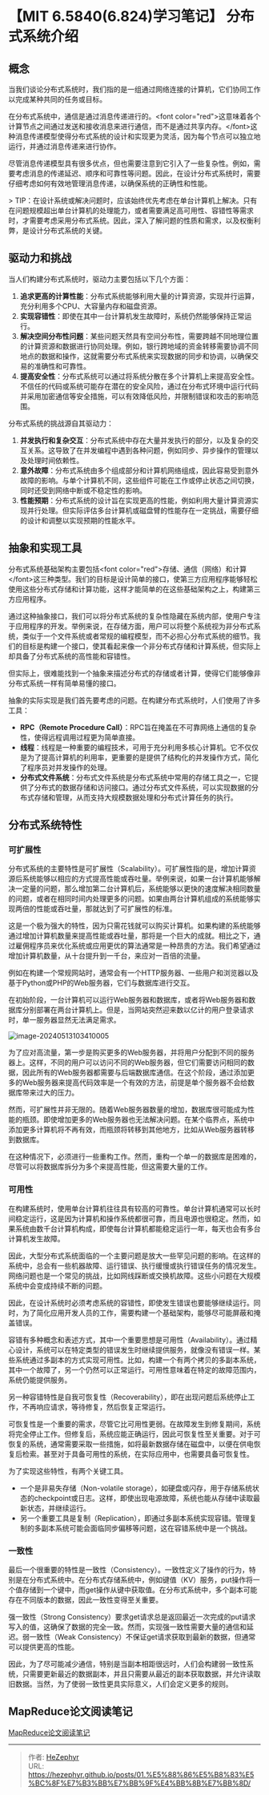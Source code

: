 # 【MIT 6.5840(6.824)学习笔记】 分布式系统介绍

## 概念

当我们谈论分布式系统时，我们指的是一组通过网络连接的计算机，它们协同工作以完成某种共同的任务或目标。

在分布式系统中，通信是通过消息传递进行的。&lt;font color=&#34;red&#34;&gt;这意味着各个计算节点之间通过发送和接收消息来进行通信，而不是通过共享内存。&lt;/font&gt;这种消息传递模型使得分布式系统的设计和实现更为灵活，因为每个节点可以独立地运行，并通过消息传递来进行协作。

尽管消息传递模型具有很多优点，但也需要注意到它引入了一些复杂性。例如，需要考虑消息的传递延迟、顺序和可靠性等问题。因此，在设计分布式系统时，需要仔细考虑如何有效地管理消息传递，以确保系统的正确性和性能。

&gt; TIP：在设计系统或解决问题时，应该始终优先考虑在单台计算机上解决。只有在问题规模超出单台计算机的处理能力，或者需要满足高可用性、容错性等需求时，才需要考虑采用分布式系统。因此，深入了解问题的性质和需求，以及权衡利弊，是设计分布式系统的关键。

## 驱动力和挑战

当人们构建分布式系统时，驱动力主要包括以下几个方面：

1. **追求更高的计算性能**：分布式系统能够利用大量的计算资源，实现并行运算，充分利用多个CPU、大容量内存和磁盘资源。
2. **实现容错性**：即使在其中一台计算机发生故障时，系统仍然能够保持正常运行。
3. **解决空间分布性问题**：某些问题天然具有空间分布性，需要跨越不同地理位置的计算资源和数据进行协同处理。例如，银行跨地域的资金转移需要协调不同地点的数据和操作，这就需要分布式系统来实现数据的同步和协调，以确保交易的准确性和可靠性。
4. **提高安全性**：分布式系统可以通过将系统分散在多个计算机上来提高安全性。不信任的代码或系统可能存在潜在的安全风险，通过在分布式环境中运行代码并采用加密通信等安全措施，可以有效降低风险，并限制错误和攻击的影响范围。

分布式系统的挑战源自其驱动力：

1. **并发执行和复杂交互**：分布式系统中存在大量并发执行的部分，以及复杂的交互关系。这导致了在并发编程中遇到各种问题，例如同步、异步操作的管理以及处理时间依赖性。
2. **意外故障**：分布式系统由多个组成部分和计算机网络组成，因此容易受到意外故障的影响。与单个计算机不同，这些组件可能在工作或停止状态之间切换，同时还受到网络中断或不稳定性的影响。
3. **性能预期**：分布式系统的设计旨在实现更高的性能，例如利用大量计算资源实现并行处理。但实际评估多台计算机或磁盘臂的性能存在一定挑战，需要仔细的设计和调整以实现预期的性能水平。

## 抽象和实现工具

分布式系统基础架构主要包括&lt;font color=&#34;red&#34;&gt;存储、通信（网络）和计算&lt;/font&gt;这三种类型。我们的目标是设计简单的接口，使第三方应用程序能够轻松使用这些分布式存储和计算功能，这样才能简单的在这些基础架构之上，构建第三方应用程序。

通过这种抽象接口，我们可以将分布式系统的复杂性隐藏在系统内部，使用户专注于应用程序的开发。举例来说，在存储方面，用户可以将整个系统视为非分布式系统，类似于一个文件系统或者常规的编程模型，而不必担心分布式系统的细节。我们的目标是构建一个接口，使其看起来像一个非分布式存储和计算系统，但实际上却具备了分布式系统的高性能和容错性。

但实际上，很难能找到一个抽象来描述分布式的存储或者计算，使得它们能够像非分布式系统一样有简单易懂的接口。

抽象的实际实现是我们首先要考虑的问题。在构建分布式系统时，人们使用了许多工具：

- **RPC（Remote Procedure Call）**：RPC旨在掩盖在不可靠网络上通信的复杂性，使得远程调用过程更为简单直接。
- **线程**：线程是一种重要的编程技术，可用于充分利用多核心计算机。它不仅仅是为了提高计算机的利用率，更重要的是提供了结构化的并发操作方式，简化了程序员对并发操作的处理。
- **分布式文件系统**：分布式文件系统是分布式系统中常用的存储工具之一，它提供了分布式的数据存储和访问接口。通过分布式文件系统，可以实现数据的分布式存储和管理，从而支持大规模数据处理和分布式计算任务的执行。

## 分布式系统特性

### 可扩展性 

分布式系统的主要特性是可扩展性（Scalability）。可扩展性指的是，增加计算资源后系统能够以相应的方式提高性能或吞吐量。举例来说，如果一台计算机能够解决一定量的问题，那么增加第二台计算机后，系统能够以更快的速度解决相同数量的问题，或者在相同时间内处理更多的问题。如果由两台计算机组成的系统能够实现两倍的性能或吞吐量，那就达到了可扩展性的标准。

这是一个极为强大的特性，因为只需花钱就可以购买计算机。如果构建的系统能够通过增加计算机数量来提高性能或吞吐量，那将是一个巨大的成就。相比之下，通过雇佣程序员来优化系统或应用更优的算法通常是一种昂贵的方法。我们希望通过增加计算机数量，从十台提升到一千台，来应对一百倍的流量。

例如在构建一个常规网站时，通常会有一个HTTP服务器、一些用户和浏览器以及基于Python或PHP的Web服务器，它们与数据库进行交互。

在初始阶段，一台计算机可以运行Web服务器和数据库，或者将Web服务器和数据库分别部署在两台计算机上。但是，当网站突然迎来数以亿计的用户登录请求时，单一服务器显然无法满足需求。

![image-20240513103410005](https://raw.githubusercontent.com/unique-pure/NewPicGoLibrary/main/img/Web)

为了应对高流量，第一步是购买更多的Web服务器，并将用户分配到不同的服务器上。这样，不同的用户可以访问不同的Web服务器，但它们需要访问相同的数据，因此所有的Web服务器都需要与后端数据库通信。在这个阶段，通过添加更多的Web服务器来提高代码效率是一个有效的方法，前提是单个服务器不会给数据库带来过大的压力。

然而，可扩展性并非无限的。随着Web服务器数量的增加，数据库很可能成为性能的瓶颈。即使增加更多的Web服务器也无法解决问题。在某个临界点，系统中添加更多计算机将不再有效，而瓶颈将转移到其他地方，比如从Web服务器转移到数据库。

在这种情况下，必须进行一些重构工作。然而，重构一个单一的数据库是困难的，尽管可以将数据库拆分为多个来提高性能，但这需要大量的工作。

### 可用性

在构建系统时，使用单台计算机往往具有较高的可靠性。单台计算机通常可以长时间稳定运行，这是因为计算机和操作系统都很可靠，而且电源也很稳定。然而，如果系统由数千台计算机构成，即使每台计算机都能稳定运行一年，每天也会有多台计算机发生故障。

因此，大型分布式系统面临的一个主要问题是放大一些罕见问题的影响。在这样的系统中，总会有一些机器故障、运行错误、执行缓慢或执行错误任务的情况发生。网络问题也是一个常见的挑战，比如网线踩断或交换机故障。这些小问题在大规模系统中会变成持续不断的问题。

因此，在设计系统时必须考虑系统的容错性，即使发生错误也要能够继续运行。同时，为了简化应用开发人员的工作，需要构建一个基础架构，能够尽可能屏蔽和掩盖错误。

容错有多种概念和表述方式，其中一个重要思想是可用性（Availability）。通过精心设计，系统可以在特定类型的错误发生时继续提供服务，就像没有错误一样。某些系统通过多副本的方式实现可用性。比如，构建一个有两个拷贝的多副本系统，其中一个故障了，另一个仍然可以正常运行。可用性意味着在特定的故障范围内，系统仍能提供服务。

另一种容错特性是自我可恢复性（Recoverability），即在出现问题后系统停止工作，不再响应请求，等待修复，然后恢复正常运行。

可恢复性是一个重要的需求，尽管它比可用性更弱。在故障发生到修复期间，系统将完全停止工作。但修复后，系统应能正确运行，因此可恢复性至关重要。对于可恢复的系统，通常需要采取一些措施，如将最新数据存储在磁盘中，以便在供电恢复后检索。甚至对于具备可用性的系统，在实际应用中，也需要具备可恢复性。

为了实现这些特性，有两个关键工具。

* 一个是非易失存储（Non-volatile storage），如硬盘或闪存，用于存储系统状态的checkpoint或日志。这样，即使出现电源故障，系统也能从存储中读取最新状态，并继续运行。
* 另一个重要工具是复制（Replication），即通过多副本系统实现容错。管理复制的多副本系统可能会面临同步偏移等问题，这在容错系统中是一个挑战。

### 一致性

最后一个很重要的特性是一致性（Consistency）。一致性定义了操作的行为，特别是在分布式系统中。在分布式存储系统中，例如键值（KV）服务，put操作将一个值存储到一个键中，而get操作从键中获取值。在分布式系统中，多个副本可能存在不同版本的数据，因此一致性变得至关重要。

强一致性（Strong Consistency）要求get请求总是返回最近一次完成的put请求写入的值，这确保了数据的完全一致。然而，实现强一致性需要大量的通信和延迟。弱一致性（Weak Consistency）不保证get请求获取到最新的数据，但通常可以提供更高的性能。

因此，为了尽可能减少通信，特别是当副本相距很远时，人们会构建弱一致性系统，只需要更新最近的数据副本，并且只需要从最近的副本获取数据，并允许读取旧数据。当然，为了使弱一致性更具实际意义，人们会定义更多的规则。

## MapReduce论文阅读笔记

[MapReduce论文阅读笔记](https://blog.csdn.net/hzf0701/article/details/138770454?spm=1001.2014.3001.5501)

---

> 作者: [HeZephyr](https://github.com/HeZephyr)  
> URL: https://hezephyr.github.io/posts/01.%E5%88%86%E5%B8%83%E5%BC%8F%E7%B3%BB%E7%BB%9F%E4%BB%8B%E7%BB%8D/  

